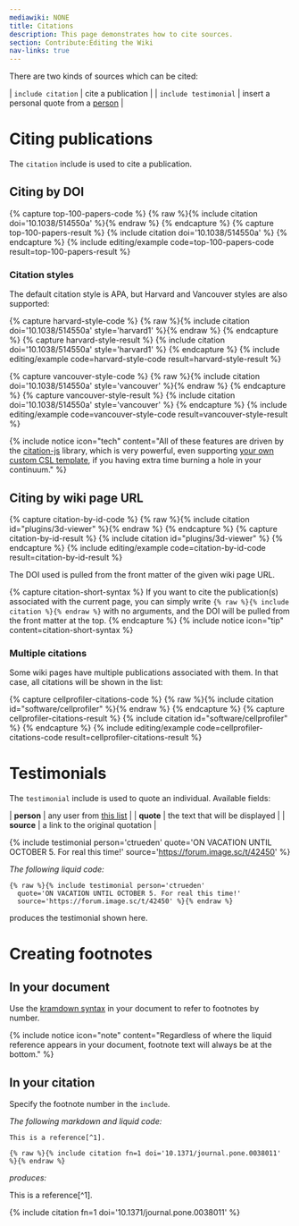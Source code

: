 ```yaml
---
mediawiki: NONE
title: Citations
description: This page demonstrates how to cite sources.
section: Contribute:Editing the Wiki
nav-links: true
---
```


There are two kinds of sources which can be cited:

| `include citation`         | cite a publication                               |
| `include testimonial`      | insert a personal quote from a [person](/people) |

# Citing publications

The `citation` include is used to cite a publication.

## Citing by DOI

{% capture top-100-papers-code %}
{% raw %}{% include citation doi='10.1038/514550a' %}{% endraw %}
{% endcapture %}
{% capture top-100-papers-result %}
{% include citation doi='10.1038/514550a' %}
{% endcapture %}
{% include editing/example code=top-100-papers-code result=top-100-papers-result %}

### Citation styles

The default citation style is APA, but Harvard and Vancouver styles are also supported:

{% capture harvard-style-code %}
{% raw %}{% include citation doi='10.1038/514550a' style='harvard1' %}{% endraw %}
{% endcapture %}
{% capture harvard-style-result %}
{% include citation doi='10.1038/514550a' style='harvard1' %}
{% endcapture %}
{% include editing/example code=harvard-style-code result=harvard-style-result %}

{% capture vancouver-style-code %}
{% raw %}{% include citation doi='10.1038/514550a' style='vancouver' %}{% endraw %}
{% endcapture %}
{% capture vancouver-style-result %}
{% include citation doi='10.1038/514550a' style='vancouver' %}
{% endcapture %}
{% include editing/example code=vancouver-style-code result=vancouver-style-result %}

{% include notice icon="tech" content="All of these features are driven by the
  [citation-js](https://citation.js.org/) library,
  which is very powerful, even supporting
  [your own custom CSL template](https://github.com/citation-js/citation-js/blob/3f3eee0813c7d578a454c34e402fa342d0693cfa/packages/plugin-csl/README.md#templates),
  if you having extra time burning a hole in your continuum." %}

## Citing by wiki page URL 

{% capture citation-by-id-code %}
{% raw %}{% include citation id="plugins/3d-viewer" %}{% endraw %}
{% endcapture %}
{% capture citation-by-id-result %}
{% include citation id="plugins/3d-viewer" %}
{% endcapture %}
{% include editing/example code=citation-by-id-code result=citation-by-id-result %}

The DOI used is pulled from the front matter of the given wiki page URL.

{% capture citation-short-syntax %}
If you want to cite the publication(s) associated with the current page, you
can simply write `{% raw %}{% include citation %}{% endraw %}` with no
arguments, and the DOI will be pulled from the front matter at the top.
{% endcapture %}
{% include notice icon="tip" content=citation-short-syntax %}

### Multiple citations

Some wiki pages have multiple publications associated with them.
In that case, all citations will be shown in the list:

{% capture cellprofiler-citations-code %}
{% raw %}{% include citation id="software/cellprofiler" %}{% endraw %}
{% endcapture %}
{% capture cellprofiler-citations-result %}
{% include citation id="software/cellprofiler" %}
{% endcapture %}
{% include editing/example code=cellprofiler-citations-code result=cellprofiler-citations-result %}

# Testimonials

The `testimonial` include is used to quote an individual. Available fields:

| **person** | any user from [this list](/people#list-of-contributors) |
| **quote**  | the text that will be displayed                         |
| **source** | a link to the original quotation                        |

{% include testimonial person='ctrueden'
  quote='ON VACATION UNTIL OCTOBER 5. For real this time!'
  source='https://forum.image.sc/t/42450' %}

*The following liquid code:*
```
{% raw %}{% include testimonial person='ctrueden'
  quote='ON VACATION UNTIL OCTOBER 5. For real this time!'
  source='https://forum.image.sc/t/42450' %}{% endraw %}
```
produces the testimonial shown here.

# Creating footnotes

## In your document

Use the
[kramdown syntax](https://kramdown.gettalong.org/quickref.html#footnotes)
in your document to refer to footnotes by number.

{% include notice icon="note" content="Regardless of where the liquid reference
  appears in your document, footnote text will always be at the bottom." %}

## In your citation

Specify the footnote number in the `include`.

*The following markdown and liquid code:*

```
This is a reference[^1].

{% raw %}{% include citation fn=1 doi='10.1371/journal.pone.0038011' %}{% endraw %}
```

*produces:*

This is a reference[^1].

{% include citation fn=1 doi='10.1371/journal.pone.0038011' %}
